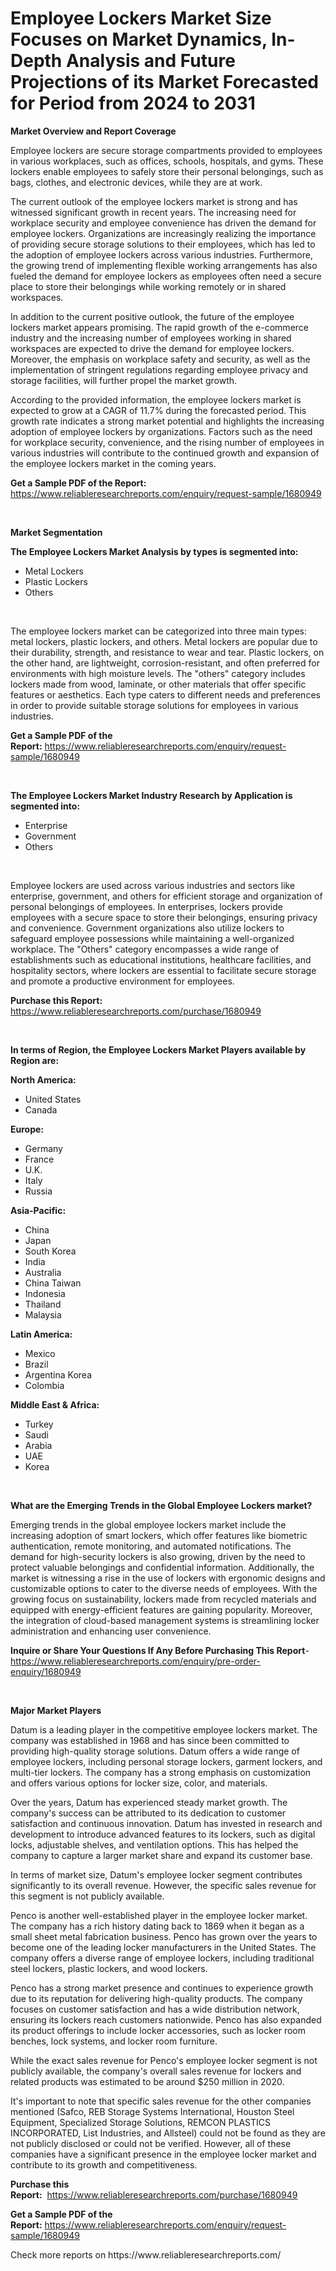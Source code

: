 <p><h1>Employee Lockers Market Size Focuses on Market Dynamics, In-Depth Analysis and Future Projections of its Market Forecasted for Period from 2024 to 2031</h1></p><p><strong>Market Overview and Report Coverage</strong></p>
<p><p>Employee lockers are secure storage compartments provided to employees in various workplaces, such as offices, schools, hospitals, and gyms. These lockers enable employees to safely store their personal belongings, such as bags, clothes, and electronic devices, while they are at work.</p><p>The current outlook of the employee lockers market is strong and has witnessed significant growth in recent years. The increasing need for workplace security and employee convenience has driven the demand for employee lockers. Organizations are increasingly realizing the importance of providing secure storage solutions to their employees, which has led to the adoption of employee lockers across various industries. Furthermore, the growing trend of implementing flexible working arrangements has also fueled the demand for employee lockers as employees often need a secure place to store their belongings while working remotely or in shared workspaces.</p><p>In addition to the current positive outlook, the future of the employee lockers market appears promising. The rapid growth of the e-commerce industry and the increasing number of employees working in shared workspaces are expected to drive the demand for employee lockers. Moreover, the emphasis on workplace safety and security, as well as the implementation of stringent regulations regarding employee privacy and storage facilities, will further propel the market growth.</p><p>According to the provided information, the employee lockers market is expected to grow at a CAGR of 11.7% during the forecasted period. This growth rate indicates a strong market potential and highlights the increasing adoption of employee lockers by organizations. Factors such as the need for workplace security, convenience, and the rising number of employees in various industries will contribute to the continued growth and expansion of the employee lockers market in the coming years.</p></p>
<p><strong>Get a Sample PDF of the Report:</strong> <a href="https://www.reliableresearchreports.com/enquiry/request-sample/1680949">https://www.reliableresearchreports.com/enquiry/request-sample/1680949</a></p>
<p>&nbsp;</p>
<p><strong>Market Segmentation</strong></p>
<p><strong>The Employee Lockers Market Analysis by types is segmented into:</strong></p>
<p><ul><li>Metal Lockers</li><li>Plastic Lockers</li><li>Others</li></ul></p>
<p>&nbsp;</p>
<p><p>The employee lockers market can be categorized into three main types: metal lockers, plastic lockers, and others. Metal lockers are popular due to their durability, strength, and resistance to wear and tear. Plastic lockers, on the other hand, are lightweight, corrosion-resistant, and often preferred for environments with high moisture levels. The "others" category includes lockers made from wood, laminate, or other materials that offer specific features or aesthetics. Each type caters to different needs and preferences in order to provide suitable storage solutions for employees in various industries.</p></p>
<p><strong>Get a Sample PDF of the Report:</strong>&nbsp;<a href="https://www.reliableresearchreports.com/enquiry/request-sample/1680949">https://www.reliableresearchreports.com/enquiry/request-sample/1680949</a></p>
<p>&nbsp;</p>
<p><strong>The Employee Lockers Market Industry Research by Application is segmented into:</strong></p>
<p><ul><li>Enterprise</li><li>Government</li><li>Others</li></ul></p>
<p>&nbsp;</p>
<p><p>Employee lockers are used across various industries and sectors like enterprise, government, and others for efficient storage and organization of personal belongings of employees. In enterprises, lockers provide employees with a secure space to store their belongings, ensuring privacy and convenience. Government organizations also utilize lockers to safeguard employee possessions while maintaining a well-organized workplace. The "Others" category encompasses a wide range of establishments such as educational institutions, healthcare facilities, and hospitality sectors, where lockers are essential to facilitate secure storage and promote a productive environment for employees.</p></p>
<p><strong>Purchase this Report:</strong>&nbsp; <a href="https://www.reliableresearchreports.com/purchase/1680949">https://www.reliableresearchreports.com/purchase/1680949</a></p>
<p>&nbsp;</p>
<p><strong>In terms of Region, the Employee Lockers Market Players available by Region are:</strong></p>
<p>
    <p> <strong> North America: </strong>
        <ul>
            <li>United States</li>
            <li>Canada</li>
        </ul>
        </p> 
    <p> <strong> Europe: </strong>
        <ul>
            <li>Germany</li>
            <li>France</li>
            <li>U.K.</li>
            <li>Italy</li>
            <li>Russia</li>
        </ul>
        </p> 
    <p> <strong> Asia-Pacific: </strong>
        <ul>
            <li>China</li>
            <li>Japan</li>
            <li>South Korea</li>
            <li>India</li>
            <li>Australia</li>
            <li>China Taiwan</li>
            <li>Indonesia</li>
            <li>Thailand</li>
            <li>Malaysia</li>
        </ul>
        </p> 
    <p> <strong> Latin America: </strong>
        <ul>
            <li>Mexico</li>
            <li>Brazil</li>
            <li>Argentina Korea</li>
            <li>Colombia</li>
        </ul>
        </p> 
    <p> <strong> Middle East & Africa: </strong>
        <ul>
            <li>Turkey</li>
            <li>Saudi</li>
            <li>Arabia</li>
            <li>UAE</li>
            <li>Korea</li>
        </ul>
    </p>
    </p>
<p>&nbsp;</p>
<p><strong>What are the Emerging Trends in the Global Employee Lockers market?</strong></p>
<p><p>Emerging trends in the global employee lockers market include the increasing adoption of smart lockers, which offer features like biometric authentication, remote monitoring, and automated notifications. The demand for high-security lockers is also growing, driven by the need to protect valuable belongings and confidential information. Additionally, the market is witnessing a rise in the use of lockers with ergonomic designs and customizable options to cater to the diverse needs of employees. With the growing focus on sustainability, lockers made from recycled materials and equipped with energy-efficient features are gaining popularity. Moreover, the integration of cloud-based management systems is streamlining locker administration and enhancing user convenience.</p></p>
<p><strong>Inquire or Share Your Questions If Any Before Purchasing This Report</strong>- <a href="https://www.reliableresearchreports.com/enquiry/pre-order-enquiry/1680949">https://www.reliableresearchreports.com/enquiry/pre-order-enquiry/1680949</a></p>
<p>&nbsp;</p>
<p><strong>Major Market Players</strong></p>
<p><p>Datum is a leading player in the competitive employee lockers market. The company was established in 1968 and has since been committed to providing high-quality storage solutions. Datum offers a wide range of employee lockers, including personal storage lockers, garment lockers, and multi-tier lockers. The company has a strong emphasis on customization and offers various options for locker size, color, and materials.</p><p>Over the years, Datum has experienced steady market growth. The company's success can be attributed to its dedication to customer satisfaction and continuous innovation. Datum has invested in research and development to introduce advanced features to its lockers, such as digital locks, adjustable shelves, and ventilation options. This has helped the company to capture a larger market share and expand its customer base.</p><p>In terms of market size, Datum's employee locker segment contributes significantly to its overall revenue. However, the specific sales revenue for this segment is not publicly available.</p><p>Penco is another well-established player in the employee locker market. The company has a rich history dating back to 1869 when it began as a small sheet metal fabrication business. Penco has grown over the years to become one of the leading locker manufacturers in the United States. The company offers a diverse range of employee lockers, including traditional steel lockers, plastic lockers, and wood lockers.</p><p>Penco has a strong market presence and continues to experience growth due to its reputation for delivering high-quality products. The company focuses on customer satisfaction and has a wide distribution network, ensuring its lockers reach customers nationwide. Penco has also expanded its product offerings to include locker accessories, such as locker room benches, lock systems, and locker room furniture.</p><p>While the exact sales revenue for Penco's employee locker segment is not publicly available, the company's overall sales revenue for lockers and related products was estimated to be around $250 million in 2020.</p><p>It's important to note that specific sales revenue for the other companies mentioned (Safco, REB Storage Systems International, Houston Steel Equipment, Specialized Storage Solutions, REMCON PLASTICS INCORPORATED, List Industries, and Allsteel) could not be found as they are not publicly disclosed or could not be verified. However, all of these companies have a significant presence in the employee locker market and contribute to its growth and competitiveness.</p></p>
<p><strong>Purchase this Report:</strong>&nbsp;&nbsp;<a href="https://www.reliableresearchreports.com/purchase/1680949">https://www.reliableresearchreports.com/purchase/1680949</a></p>
<p></p>
<p><strong>Get a Sample PDF of the Report:</strong>&nbsp;<a href="https://www.reliableresearchreports.com/enquiry/request-sample/1680949">https://www.reliableresearchreports.com/enquiry/request-sample/1680949</a></p>
<p>Check more reports on https://www.reliableresearchreports.com/</p>